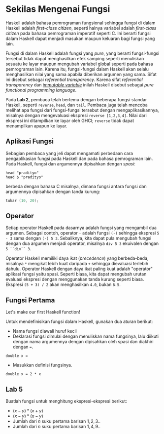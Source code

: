 # Sekilas Mengenai Fungsi

Haskell adalah bahasa pemrograman fungsional sehingga fungsi di dalam Haskell adalah *first-class citizen*, seperti halnya variabel adalah *first-class citizen* pada bahasa pemrograman imperatif seperti C.
Ini berarti fungsi dalam Haskell dapat menjadi masukan maupun keluaran bagi fungsi yang lain.

Fungsi di dalam Haskell adalah fungsi yang *pure*, yang berarti fungsi-fungsi tersebut tidak dapat menghasilkan efek samping seperti menuliskan sesuatu ke layar maupun mengubah variabel global seperti pada bahasa pemrograman lain.
Karena itu, fungsi-fungsi dalam Haskell akan selalu menghasilkan nilai yang sama apabila diberikan argumen yang sama.
Sifat ini disebut sebagai *referential transparency*.
Karena sifat *referential transparency* dan [*immutable variable*] inilah Haskell disebut sebagai *pure functional programming language*.

Pada **Lab 2**, pembaca telah bertemu dengan beberapa fungsi standar Haskell, seperti `reverse`, `head`, dan `tail`.
Pembaca juga telah mencoba melihat apa fungsi dari fungsi-fungsi tersebut dengan mengaplikasikannya, misalnya dengan mengevaluasi ekspresi `reverse [1,2,3,4]`.
Nilai dari ekspresi ini ditampilkan ke layar oleh GHCI; `reverse` tidak dapat menampilkan apapun ke layar.

[*immutable variable*]: (chapter/immutable.md)


## Aplikasi Fungsi

Sebagian pembaca yang jeli dapat mengamati perbedaan cara pengaplikasian fungsi pada Haskell dan pada bahasa pemrograman lain.
Pada Haskell, fungsi dan argumennya dipisahkan dengan *spasi*:
```
head "pradityo"
head $ "pradityo"
```
berbeda dengan bahasa C misalnya, dimana fungsi antara fungsi dan argumennya dipisahkan dengan tanda kurung:
```c
tukar (10, 20);
```


## Operator

Setiap operator Haskell pada dasarnya adalah fungsi yang mengambil dua argumen. Sebagai contoh, operator `-` adalah fungsi `(-)` sehingga ekspresi `5 - 3` sama dengan `(-) 5 3`. Sebaliknya, kita dapat pula mengubah fungsi dengan dua argumen menjadi operator, misalnya `div 5 3` ekuivalen dengan `5 ``div`` 3`.

Operator Haskell memiliki daya ikat (*precedence*) yang berbeda-beda, misalnya `*` mengikat lebih kuat daripada `+` sehingga dievaluasi terlebih dahulu.
Operator Haskell dengan daya ikat paling kuat adalah "operator" aplikasi fungsi yaitu spasi.
Seperti biasa, kita dapat mengubah urutan evaluasi ekspresi dengan menggunakan tanda kurung seperti biasa. Ekspresi `(5 + 3) / 2` akan menghasilkan `4.0`, bukan `6.5`.


## Fungsi Pertama

Let's make our first Haskell function!

Untuk mendefinisikan fungsi dalam Haskell, gunakan dua aturan berikut:

- Nama fungsi diawali huruf kecil
- Deklarasi fungsi dimulai dengan menuliskan nama fungsinya, lalu diikuti dengan nama argumennya dengan dipisahkan oleh spasi dan diakhiri dengan `=`.
```
double x =
```
- Masukkan definisi fungsinya.
```
double x = 2 * x
```

## Lab 5

Buatlah fungsi untuk menghitung ekspresi-ekspresi berikut:

- $(x - y) * (x + y)$
- $(x - y) * (x - y)$
- Jumlah dari $n$ suku pertama barisan ${1,2,3..}$
- Jumlah dari $n$ suku pertama barisan ${1,4,9..}$ 
